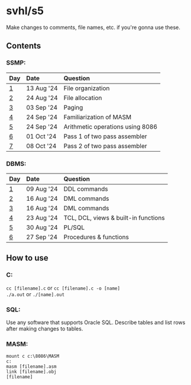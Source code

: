 # svhl/s5

Make changes to comments, file names, etc. if you're gonna use these.

## Contents

### SSMP:

| Day                                                       | Date      | Question                              |
| :-                                                        | :-        | :-                                    |
| [1](https://github.com/svhl/s5/tree/main/SSMP/day-01)     | 13 Aug '24| File organization                     |
| [2](https://github.com/svhl/s5/tree/main/SSMP/day-02)     | 24 Aug '24| File allocation                       |
| [3](https://github.com/svhl/s5/tree/main/SSMP/day-03)     | 03 Sep '24| Paging                                |
| [4](https://github.com/svhl/s5/tree/main/SSMP/day-04)     | 24 Sep '24| Familiarization of MASM               |
| [5](https://github.com/svhl/s5/tree/main/SSMP/day-05)     | 24 Sep '24| Arithmetic operations using 8086      |
| [6](https://github.com/svhl/s5/tree/main/SSMP/day-06)     | 01 Oct '24| Pass 1 of two pass assembler          |
| [7](https://github.com/svhl/s5/tree/main/SSMP/day-07)     | 08 Oct '24| Pass 2 of two pass assembler          |

### DBMS:

| Day                                                       | Date      | Question                              |
| :-                                                        | :-        | :-                                    |
| [1](https://github.com/svhl/s5/blob/main/DBMS.md#day-1)   | 09 Aug '24| DDL commands                          |
| [2](https://github.com/svhl/s5/blob/main/DBMS.md#day-2)   | 16 Aug '24| DML commands                          |
| [3](https://github.com/svhl/s5/blob/main/DBMS.md#day-3)   | 16 Aug '24| DML commands                          |
| [4](https://github.com/svhl/s5/blob/main/DBMS.md#day-4)   | 23 Aug '24| TCL, DCL, views & built-in functions  |
| [5](https://github.com/svhl/s5/blob/main/DBMS.md#day-5)   | 30 Aug '24| PL/SQL                                |
| [6](https://github.com/svhl/s5/blob/main/DBMS.md#day-6)   | 27 Sep '24| Procedures & functions                |

## How to use

### C:

`cc [filename].c` or `cc [filename].c -o [name]`\
`./a.out` or `./[name].out`

### SQL:

Use any software that supports Oracle SQL. Describe tables and list rows after making changes to tables.

### MASM:

`mount c c:\8086\MASM`\
`c:`\
`masm [filename].asm`\
`link [filename].obj`\
`[filename]`
